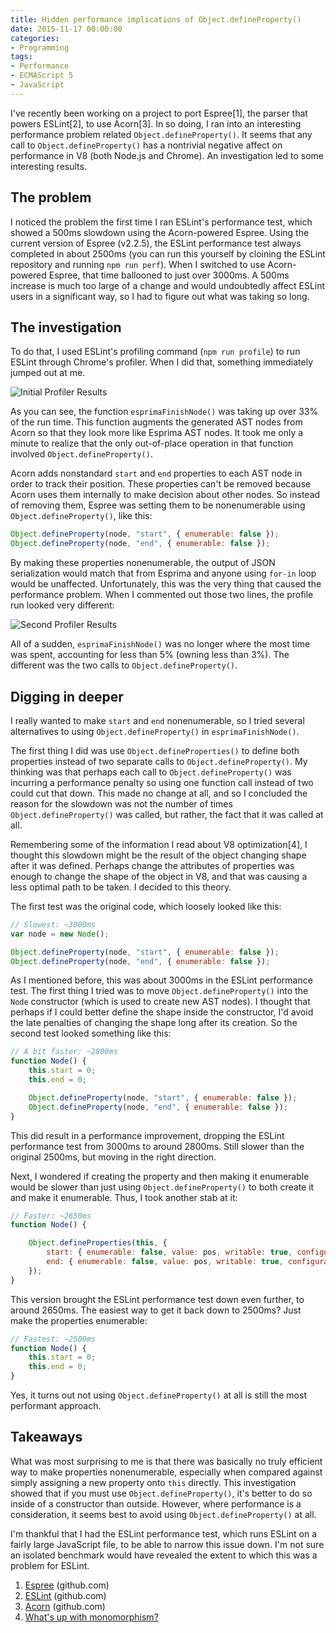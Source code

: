 ```yaml
---
title: Hidden performance implications of Object.defineProperty()
date: 2015-11-17 00:00:00
categories:
- Programming
tags:
- Performance
- ECMAScript 5
- JavaScript
---
```


I've recently been working on a project to port Espree[1], the parser that powers ESLint[2], to use Acorn[3]. In so doing, I ran into an interesting performance problem related `Object.defineProperty()`. It seems that any call to `Object.defineProperty()` has a nontrivial negative affect on performance in V8 (both Node.js and Chrome). An investigation led to some interesting results.

## The problem


I noticed the problem the first time I ran ESLint's performance test, which showed a 500ms slowdown using the Acorn-powered Espree. Using the current version of Espree (v2.2.5), the ESLint performance test always completed in about 2500ms (you can run this yourself by cloining the ESLint repository and running `npm run perf`). When I switched to use Acorn-powered Espree, that time ballooned to just over 3000ms. A 500ms increase is much too large of a change and would undoubtedly affect ESLint users in a significant way, so I had to figure out what was taking so long.

## The investigation

To do that, I used ESLint's profiling command (`npm run profile`) to run ESLint through Chrome's profiler. When I did that, something immediately jumped out at me.

![Initial Profiler Results](https://nczonline.net/images/posts/profiler1.png)

As you can see, the function `esprimaFinishNode()` was taking up over 33% of the run time. This function augments the generated AST nodes from Acorn so that they look more like Esprima AST nodes. It took me only a minute to realize that the only out-of-place operation in that function involved `Object.defineProperty()`.

Acorn adds nonstandard `start` and `end` properties to each AST node in order to track their position. These properties can't be removed because Acorn uses them internally to make decision about other nodes. So instead of removing them, Espree was setting them to be nonenumerable using `Object.defineProperty()`, like this:

```js
Object.defineProperty(node, "start", { enumerable: false });
Object.defineProperty(node, "end", { enumerable: false });
```

By making these properties nonenumerable, the output of JSON serialization would match that from Esprima and anyone using `for-in` loop would be unaffected. Unfortunately, this was the very thing that caused the performance problem. When I commented out those two lines, the profile run looked very different:

![Second Profiler Results](https://www.nczonline.net/images/posts/profiler2.png)

All of a sudden, `esprimaFinishNode()` was no longer where the most time was spent, accounting for less than 5% (owning less than 3%). The different was the two calls to `Object.defineProperty()`.

## Digging in deeper

I really wanted to make `start` and `end` nonenumerable, so I tried several alternatives to using `Object.defineProperty()` in `esprimaFinishNode()`.

The first thing I did was use `Object.defineProperties()` to define both properties instead of two separate calls to `Object.defineProperty()`. My thinking was that perhaps each call to `Object.defineProperty()` was incurring a performance penalty so using one function call instead of two could cut that down. This made no change at all, and so I concluded the reason for the slowdown was not the number of times `Object.defineProperty()` was called, but rather, the fact that it was called at all.

Remembering some of the information I read about V8 optimization[4], I thought this slowdown might be the result of the object changing shape after it was defined. Perhaps change the attributes of properties was enough to change the shape of the object in V8, and that was causing a less optimal path to be taken. I decided to this theory.

The first test was the original code, which loosely looked like this:

```js
// Slowest: ~3000ms
var node = new Node();

Object.defineProperty(node, "start", { enumerable: false });
Object.defineProperty(node, "end", { enumerable: false });
```

As I mentioned before, this was about 3000ms in the ESLint performance test. The first thing I tried was to move `Object.defineProperty()` into the `Node` constructor (which is used to create new AST nodes). I thought that perhaps if I could better define the shape inside the constructor, I'd avoid the late penalties of changing the shape long after its creation. So the second test looked something like this:

```js
// A bit faster: ~2800ms
function Node() {
    this.start = 0;
    this.end = 0;

    Object.defineProperty(node, "start", { enumerable: false });
    Object.defineProperty(node, "end", { enumerable: false });
}
```

This did result in a performance improvement, dropping the ESLint performance test from 3000ms to around 2800ms. Still slower than the original 2500ms, but moving in the right direction.

Next, I wondered if creating the property and then making it enumerable would be slower than just using `Object.defineProperty()` to both create it and make it enumerable. Thus, I took another stab at it:

```js
// Faster: ~2650ms
function Node() {

    Object.defineProperties(this, {
        start: { enumerable: false, value: pos, writable: true, configurable: true },
        end: { enumerable: false, value: pos, writable: true, configurable: true }
    });
}
```

This version brought the ESLint performance test down even further, to around 2650ms. The easiest way to get it back down to 2500ms? Just make the properties enumerable:

```js
// Fastest: ~2500ms
function Node() {
    this.start = 0;
    this.end = 0;
}
```

Yes, it turns out not using `Object.defineProperty()` at all is still the most performant approach.

## Takeaways

What was most surprising to me is that there was basically no truly efficient way to make properties nonenumerable, especially when compared against simply assigning a new property onto `this` directly. This investigation showed that if you must use `Object.defineProperty()`, it's better to do so inside of a constructor than outside. However, where performance is a consideration, it seems best to avoid using `Object.defineProperty()` at all.

I'm thankful that I had the ESLint performance test, which runs ESLint on a fairly large JavaScript file, to be able to narrow this issue down. I'm not sure an isolated benchmark would have revealed the extent to which this was a problem for ESLint.


1. [Espree](https://github.com/eslint/espree) (github.com)
1. [ESLint](https://github.com/eslint/eslint) (github.com)
1. [Acorn](https://github.com/ternjs/acorn) (github.com)
1. [What's up with monomorphism?](http://mrale.ph/blog/2015/01/11/whats-up-with-monomorphism.html)
